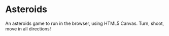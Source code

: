 Asteroids
=========

An asteroids game to run in the browser, using HTML5 Canvas. Turn, shoot, move in all directions!